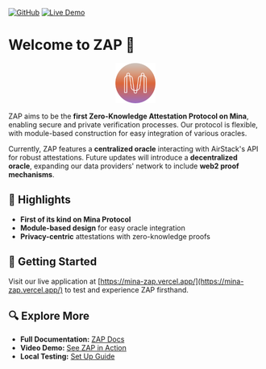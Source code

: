 <a name="readme-top"></a>

[![GitHub](https://img.shields.io/badge/github-%23121011.svg?style=for-the-badge&logo=github&logoColor=white)](https://github.com/julio4/zap) [![Live Demo](https://img.shields.io/website?down_color=lightgrey&down_message=offline&style=for-the-badge&up_message=online&url=https%3A%2F%2Fmina-zap.vercel.app)](https://mina-zap.vercel.app/)

# Welcome to ZAP 🚀

<div align="center">
  <a href="https://minaprotocol.com/">
    <img src="assets/mina-logo.png" alt="Mina Protocol" width="80" height="80">
  </a>
</div>

ZAP aims to be the **first Zero-Knowledge Attestation Protocol on Mina**, enabling secure and private verification processes. Our protocol is flexible, with module-based construction for easy integration of various oracles.

Currently, ZAP features a **centralized oracle** interacting with AirStack's API for robust attestations. Future updates will introduce a **decentralized oracle**, expanding our data providers' network to include **web2 proof mechanisms**.

## 🌟 Highlights
- **First of its kind on Mina Protocol**
- **Module-based design** for easy oracle integration
- **Privacy-centric** attestations with zero-knowledge proofs

## 🚀 Getting Started
Visit our live application at [https://mina-zap.vercel.app/](https://mina-zap.vercel.app/) to test and experience ZAP firsthand.

## 🔍 Explore More

- **Full Documentation:** [ZAP Docs](https://zap-docs.vercel.app/)
- **Video Demo:** [See ZAP in Action](https://zap-docs.vercel.app/guides/user)
- **Local Testing:** [Set Up Guide](https://zap-docs.vercel.app/guides/localenv)

